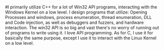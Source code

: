 #I primarily utilize C++ for a lot of Win32 API programs, interacting with the Windows Kernel on a low level. I design programs that utilize: Opening Processes and windows, process enumeration, thread enumeration, DLL and Code injection, as well as debuggers and fuzzers, and hardware interaction. The win32 API is so big and vast there's no worry of running out of programs to write using it. I love API programming. As for C, I use it for basically the same purpose, except I use it to interact with the Linux Kernel on a low level.
